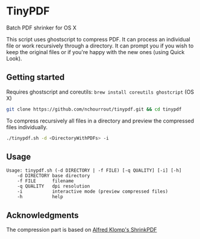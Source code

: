 # TinyPDF

Batch PDF shrinker for OS X

This script uses ghostscript to compress PDF. It can process an individual file or work recursively through a directory.
It can prompt you if you wish to keep the original files or if you're happy with the new ones (using Quick Look).

## Getting started

Requires ghostscript and coreutils: `brew install coreutils ghostcript` (OS X)

```bash
git clone https://github.com/nchourrout/tinypdf.git && cd tinypdf
```

To compress recursively all files in a directory and preview the compressed files individually.
```bash
./tinypdf.sh -d <DirectoryWithPDFs> -i
```

## Usage

```
Usage: tinypdf.sh (-d DIRECTORY | -f FILE) [-q QUALITY] [-i] [-h]
    -d DIRECTORY base directory
    -f FILE      filename
    -q QUALITY   dpi resolution
    -i           interactive mode (preview compressed files)
    -h           help
```

## Acknowledgments

The compression part is based on [Alfred Klomp's ShrinkPDF](http://www.alfredklomp.com/programming/shrinkpdf/)
